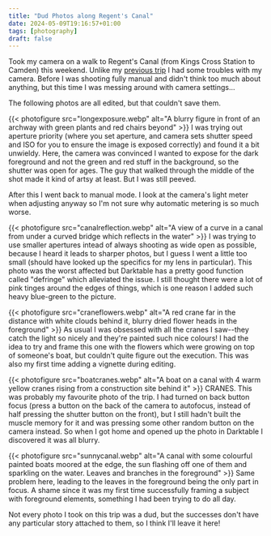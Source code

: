 ```yaml
---
title: "Dud Photos along Regent's Canal"
date: 2024-05-09T19:16:57+01:00
tags: [photography]
draft: false 
---
```


Took my camera on a walk to Regent's Canal (from Kings Cross Station to Camden) this weekend. Unlike my [previous trip](/blog/southbank-centre-new-camera) I had some troubles with my camera. Before I was shooting fully manual and didn't think too much about anything, but this time I was messing around with camera settings...

The following photos are all edited, but that couldn't save them.

{{< photofigure src="longexposure.webp" alt="A blurry figure in front of an archway with green plants and red chairs beyond" >}}
I was trying out aperture priority (where you set aperture, and camera sets shutter speed and ISO for you to ensure the image is exposed correctly) and found it a bit unwieldy. Here, the camera was convinced I wanted to expose for the dark foreground and not the green and red stuff in the background, so the shutter was open for ages. The guy that walked through the middle of the shot made it kind of artsy at least. But I was still peeved.

After this I went back to manual mode. I look at the camera's light meter when adjusting anyway so I'm not sure why automatic metering is so much worse.

{{< photofigure src="canalreflection.webp" alt="A view of a curve in a canal from under a curved bridge which reflects in the water" >}}
I was trying to use smaller apertures intead of always shooting as wide open as possible, because I heard it leads to sharper photos, but I guess I went a little too small (should have looked up the specifics for my lens in particular). This photo was the worst affected but Darktable has a pretty good function called "defringe" which alleviated the issue. I still thought there were a lot of pink tinges around the edges of things, which is one reason I added such heavy blue-green to the picture.

{{< photofigure src="craneflowers.webp" alt="A red crane far in the distance with white clouds behind it, blurry dried flower heads in the foreground" >}}
As usual I was obsessed with all the cranes I saw--they catch the light so nicely and they're painted such nice colours! I had the idea to try and frame this one with the flowers which were growing on top of someone's boat, but couldn't quite figure out the execution. This was also my first time adding a vignette during editing.

{{< photofigure src="boatcranes.webp" alt="A boat on a canal with 4 warm yellow cranes rising from a construction site behind it" >}}
CRANES. This was probably my favourite photo of the trip. I had turned on back button focus (press a button on the back of the camera to autofocus, instead of half pressing the shutter button on the front), but I still hadn't built the muscle memory for it and was pressing some other random button on the camera instead. So when I got home and opened up the photo in Darktable I discovered it was all blurry.

{{< photofigure src="sunnycanal.webp" alt="A canal with some colourful painted boats moored at the edge, the sun flashing off one of them and sparkling on the water. Leaves and branches in the foreground" >}}
Same problem here, leading to the leaves in the foreground being the only part in focus. A shame since it was my first time successfully framing a subject with foreground elements, something I had been trying to do all day.

Not every photo I took on this trip was a dud, but the successes don't have any particular story attached to them, so I think I'll leave it here!

 
